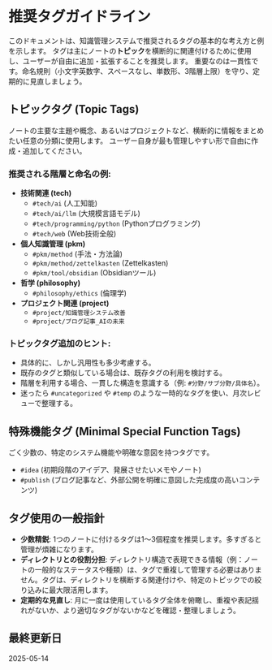 # 推奨タグガイドライン

このドキュメントは、知識管理システムで推奨されるタグの基本的な考え方と例を示します。
タグは主にノートの**トピック**を横断的に関連付けるために使用し、ユーザーが自由に追加・拡張することを推奨します。
重要なのは一貫性です。命名規則（小文字英数字、スペースなし、単数形、3階層上限）を守り、定期的に見直しましょう。

## トピックタグ (Topic Tags)

ノートの主要な主題や概念、あるいはプロジェクトなど、横断的に情報をまとめたい任意の分類に使用します。
ユーザー自身が最も管理しやすい形で自由に作成・追加してください。

### 推奨される階層と命名の例:

- **技術関連 (tech)**
  - `#tech/ai` (人工知能)
  - `#tech/ai/llm` (大規模言語モデル)
  - `#tech/programming/python` (Pythonプログラミング)
  - `#tech/web` (Web技術全般)
- **個人知識管理 (pkm)**
  - `#pkm/method` (手法・方法論)
  - `#pkm/method/zettelkasten` (Zettelkasten)
  - `#pkm/tool/obsidian` (Obsidianツール)
- **哲学 (philosophy)**
  - `#philosophy/ethics` (倫理学)
- **プロジェクト関連 (project)**
  - `#project/知識管理システム改善`
  - `#project/ブログ記事_AIの未来`

### トピックタグ追加のヒント:

- 具体的に、しかし汎用性も多少考慮する。
- 既存のタグと類似している場合は、既存タグの利用を検討する。
- 階層を利用する場合、一貫した構造を意識する（例: `#分野/サブ分野/具体名`）。
- 迷ったら `#uncategorized` や `#temp` のような一時的なタグを使い、月次レビューで整理する。

## 特殊機能タグ (Minimal Special Function Tags)

ごく少数の、特定のシステム機能や明確な意図を持つタグです。

- `#idea` (初期段階のアイデア、発展させたいメモやノート)
- `#publish` (ブログ記事など、外部公開を明確に意図した完成度の高いコンテンツ)

## タグ使用の一般指針

- **少数精鋭**: 1つのノートに付けるタグは1〜3個程度を推奨します。多すぎると管理が煩雑になります。
- **ディレクトリとの役割分担**: ディレクトリ構造で表現できる情報（例：ノートの一般的なステータスや種類）は、タグで重複して管理する必要はありません。タグは、ディレクトリを横断する関連付けや、特定のトピックでの絞り込みに最大限活用します。
- **定期的な見直し**: 月に一度は使用しているタグ全体を俯瞰し、重複や表記揺れがないか、より適切なタグがないかなどを確認・整理しましょう。

## 最終更新日
2025-05-14